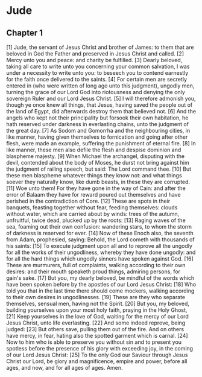 # Jude

## Chapter 1 <!-- scripture:1 -->

[1] Jude, the servant of Jesus Christ and brother of James: to them that are beloved in God the Father and preserved in Jesus Christ and called.
[2] Mercy unto you and peace: and charity be fulfilled.
[3] Dearly beloved, taking all care to write unto you concerning your common salvation, I was under a necessity to write unto you: to beseech you to contend earnestly for the faith once delivered to the saints.
[4] For certain men are secretly entered in (who were written of long ago unto this judgment), ungodly men, turning the grace of our Lord God into riotousness and denying the only sovereign Ruler and our Lord Jesus Christ.
[5] I will therefore admonish you, though ye once knew all things, that Jesus, having saved the people out of the land of Egypt, did afterwards destroy them that believed not.
[6] And the angels who kept not their principality but forsook their own habitation, he hath reserved under darkness in everlasting chains, unto the judgment of the great day.
[7] As Sodom and Gomorrha and the neighbouring cities, in like manner, having given themselves to fornication and going after other flesh, were made an example, suffering the punishment of eternal fire.
[8] In like manner, these men also defile the flesh and despise dominion and blaspheme majesty.
[9] When Michael the archangel, disputing with the devil, contended about the body of Moses, he durst not bring against him the judgment of railing speech, but said: The Lord command thee.
[10] But these men blaspheme whatever things they know not: and what things soever they naturally know, like dumb beasts, in these they are corrupted.
[11] Woe unto them! For they have gone in the way of Cain: and after the error of Balaam they have for reward poured out themselves and have perished in the contradiction of Core.
[12] These are spots in their banquets, feasting together without fear, feeding themselves: clouds without water, which are carried about by winds: trees of the autumn, unfruitful, twice dead, plucked up by the roots:
[13] Raging waves of the sea, foaming out their own confusion: wandering stars, to whom the storm of darkness is reserved for ever.
[14] Now of these Enoch also, the seventh from Adam, prophesied, saying: Behold, the Lord cometh with thousands of his saints:
[15] To execute judgment upon all and to reprove all the ungodly for all the works of their ungodliness, whereby they have done ungodly: and for all the hard things which ungodly sinners have spoken against God.
[16] These are murmurers, full of complaints, walking according to their own desires: and their mouth speaketh proud things, admiring persons, for gain's sake.
[17] But you, my dearly beloved, be mindful of the words which have been spoken before by the apostles of our Lord Jesus Christ:
[18] Who told you that in the last time there should come mockers, walking according to their own desires in ungodlinesses.
[19] These are they who separate themselves, sensual men, having not the Spirit.
[20] But you, my beloved, building yourselves upon your most holy faith, praying in the Holy Ghost,
[21] Keep yourselves in the love of God, waiting for the mercy of our Lord Jesus Christ, unto life everlasting.
[22] And some indeed reprove, being judged:
[23] But others save, pulling them out of the fire. And on others have mercy, in fear, hating also the spotted garment which is carnal.
[24] Now to him who is able to preserve you without sin and to present you spotless before the presence of his glory with exceeding joy, in the coming of our Lord Jesus Christ:
[25] To the only God our Saviour through Jesus Christ our Lord, be glory and magnificence, empire and power, before all ages, and now, and for all ages of ages. Amen.